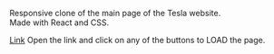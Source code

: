 Responsive clone of the main page of the Tesla website.  
Made with React and CSS.

[Link](https://bojidar06.github.io/Tesla-Landing-Page-Clone/)
Open the link and click on any of the buttons to LOAD the page.
